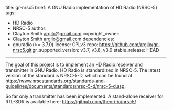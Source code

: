 title: gr-nrsc5
brief: A GNU Radio implementation of HD Radio (NRSC-5)
tags:
  - HD Radio
  - NRSC-5
author:
  - Clayton Smith <argilo@gmail.com>
copyright_owner:
  - Clayton Smith <argilo@gmail.com>
dependencies:
  - gnuradio (>= 3.7.0)
license: GPLv3
repo: https://github.com/argilo/gr-nrsc5.git
gr_supported_version: v3.7, v3.8, v3.9
stable_release: HEAD
---
The goal of this project is to implement an HD Radio receiver and transmitter
in GNU Radio. HD Radio is standardized in NRSC-5. The latest version of the
standard is NRSC-5-D, which can be found at
https://www.nrscstandards.org/standards-and-guidelines/documents/standards/nrsc-5-d/nrsc-5-d.asp.

So far only a transmitter has been implemented. A stand-alone receiver for
RTL-SDR is available here: https://github.com/theori-io/nrsc5/
